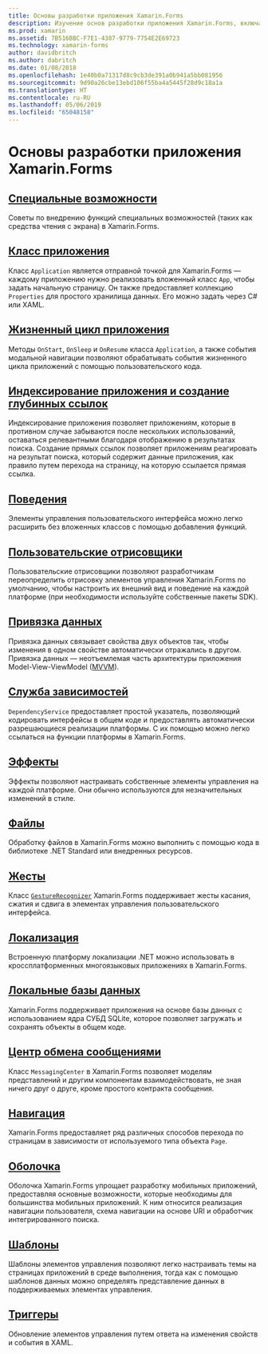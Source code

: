 ```yaml
---
title: Основы разработки приложения Xamarin.Forms
description: Изучение основ разработки приложения Xamarin.Forms, включая все необходимые концепции, вплоть до специальных возможностей и локализации.
ms.prod: xamarin
ms.assetid: 7B516BBC-F7E1-4387-9779-7754E2E69723
ms.technology: xamarin-forms
author: davidbritch
ms.author: dabritch
ms.date: 01/08/2018
ms.openlocfilehash: 1e40b0a71317d8c9cb3de391a0b941a5bb081956
ms.sourcegitcommit: 9d90a26cbe13ebd106f55ba4a5445f28d9c18a1a
ms.translationtype: HT
ms.contentlocale: ru-RU
ms.lasthandoff: 05/06/2019
ms.locfileid: "65048158"
---
```

# <a name="xamarinforms-application-fundamentals"></a>Основы разработки приложения Xamarin.Forms

## <a name="accessibilityaccessibilityindexmd"></a>[Специальные возможности](accessibility/index.md)

Советы по внедрению функций специальных возможностей (таких как средства чтения с экрана) в Xamarin.Forms.

## <a name="app-classapplication-classmd"></a>[Класс приложения](application-class.md)

Класс `Application` является отправной точкой для Xamarin.Forms — каждому приложению нужно реализовать вложенный класс `App`, чтобы задать начальную страницу. Он также предоставляет коллекцию `Properties` для простого хранилища данных. Его можно задать через C# или XAML.

## <a name="app-lifecycleapp-lifecyclemd"></a>[Жизненный цикл приложения](app-lifecycle.md)

Методы `OnStart`, `OnSleep` и `OnResume` класса `Application`, а также события модальной навигации позволяют обрабатывать события жизненного цикла приложений с помощью пользовательского кода.

## <a name="application-indexing-and-deep-linkingdeep-linkingmd"></a>[Индексирование приложения и создание глубинных ссылок](deep-linking.md)

Индексирование приложения позволяет приложениям, которые в противном случае забываются после нескольких использований, оставаться релевантными благодаря отображению в результатах поиска. Создание прямых ссылок позволяет приложениям реагировать на результат поиска, который содержит данные приложения, как правило путем перехода на страницу, на которую ссылается прямая ссылка.

## <a name="behaviorsbehaviorsindexmd"></a>[Поведения](behaviors/index.md)

Элементы управления пользовательского интерфейса можно легко расширить без вложенных классов с помощью добавления функций.

## <a name="custom-rendererscustom-rendererindexmd"></a>[Пользовательские отрисовщики](custom-renderer/index.md)

Пользовательские отрисовщики позволяют разработчикам переопределить отрисовку элементов управления Xamarin.Forms по умолчанию, чтобы настроить их внешний вид и поведение на каждой платформе (при необходимости используйте собственные пакеты SDK).

## <a name="data-bindingdata-bindingindexmd"></a>[Привязка данных](data-binding/index.md)

Привязка данных связывает свойства двух объектов так, чтобы изменения в одном свойстве автоматически отражались в другом. Привязка данных — неотъемлемая часть архитектуры приложения Model-View-ViewModel ([MVVM](~/xamarin-forms/enterprise-application-patterns/mvvm.md)).

## <a name="dependency-servicedependency-serviceindexmd"></a>[Служба зависимостей](dependency-service/index.md)

`DependencyService` предоставляет простой указатель, позволяющий кодировать интерфейсы в общем коде и предоставлять автоматически разрешающиеся реализации платформы. С их помощью можно легко ссылаться на функции платформы в Xamarin.Forms.

## <a name="effectseffectsindexmd"></a>[Эффекты](effects/index.md)

Эффекты позволяют настраивать собственные элементы управления на каждой платформе. Они обычно используются для незначительных изменений в стиле.

## <a name="filesfilesmd"></a>[Файлы](files.md)

Обработку файлов в Xamarin.Forms можно выполнить с помощью кода в библиотеке .NET Standard или внедренных ресурсов.

## <a name="gesturesgesturesindexmd"></a>[Жесты](gestures/index.md)

Класс [`GestureRecognizer`](xref:Xamarin.Forms.GestureRecognizer) Xamarin.Forms поддерживает жесты касания, сжатия и сдвига в элементах управления пользовательского интерфейса.

## <a name="localizationlocalizationindexmd"></a>[Локализация](localization/index.md)

Встроенную платформу локализации .NET можно использовать в кроссплатформенных многоязыковых приложениях в Xamarin.Forms.

## <a name="local-databasesdatabasesmd"></a>[Локальные базы данных](databases.md)

Xamarin.Forms поддерживает приложения на основе базы данных с использованием ядра СУБД SQLite, которое позволяет загружать и сохранять объекты в общем коде.

## <a name="messaging-centermessaging-centermd"></a>[Центр обмена сообщениями](messaging-center.md)

Класс `MessagingCenter` в Xamarin.Forms позволяет моделям представлений и другим компонентам взаимодействовать, не зная ничего друг о друге, кроме простого контракта сообщения.

## <a name="navigationnavigationindexmd"></a>[Навигация](navigation/index.md)

Xamarin.Forms предоставляет ряд различных способов перехода по страницам в зависимости от используемого типа объекта `Page`.

## <a name="shellshellindexmd"></a>[Оболочка](shell/index.md)

Оболочка Xamarin.Forms упрощает разработку мобильных приложений, предоставляя основные возможности, которые необходимы для большинства мобильных приложений. К ним относится реализация навигации пользователя, схема навигации на основе URI и обработчик интегрированного поиска.

## <a name="templatestemplatesindexmd"></a>[Шаблоны](templates/index.md)

Шаблоны элементов управления позволяют легко настраивать темы на страницах приложений в среде выполнения, тогда как с помощью шаблонов данных можно определять представление данных в поддерживаемых элементах управления.

## <a name="triggerstriggersmd"></a>[Триггеры](triggers.md)

Обновление элементов управления путем ответа на изменения свойств и события в XAML.
